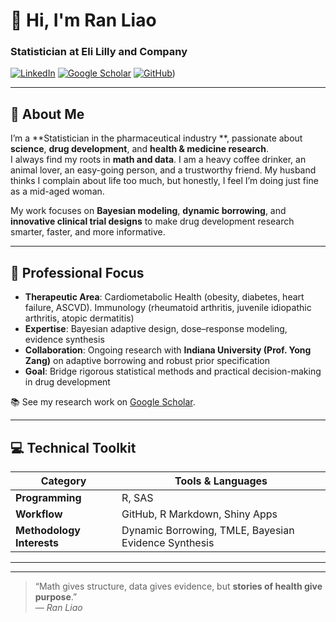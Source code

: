 # 👋 Hi, I'm **Ran Liao**  
### Statistician at Eli Lilly and Company  

[![LinkedIn](https://img.shields.io/badge/LinkedIn-0077B5?logo=linkedin&logoColor=white)](https://www.linkedin.com/in/ran-liao-7b629298/)
[![Google Scholar](https://img.shields.io/badge/Google_Scholar-4285F4?logo=google-scholar&logoColor=white)](https://scholar.google.com/citations?user=0c3orOgAAAAJ&hl=en)
[![GitHub](https://img.shields.io/badge/GitHub-181717?logo=github&logoColor=white)](https://github.com/topran))

---

## 🌱 About Me  
I’m a **Statistician in the pharmaceutical industry **, passionate about **science**, **drug development**, and **health & medicine research**.  
I always find my roots in **math and data**.
I am a heavy coffee drinker, an animal lover, an easy-going person, and a trustworthy friend. My husband thinks I complain about life too much, but honestly, I feel I’m doing just fine as a mid-aged woman. 


My work focuses on **Bayesian modeling**, **dynamic borrowing**, and **innovative clinical trial designs** to make drug development research smarter, faster, and more informative.  

---

## 🔬 Professional Focus  
- **Therapeutic Area**: Cardiometabolic Health (obesity, diabetes, heart failure, ASCVD). Immunology (rheumatoid arthritis, juvenile idiopathic arthritis, atopic dermatitis)
- **Expertise**: Bayesian adaptive design, dose–response modeling, evidence synthesis  
- **Collaboration**: Ongoing research with **Indiana University (Prof. Yong Zang)** on adaptive borrowing and robust prior specification  
- **Goal**: Bridge rigorous statistical methods and practical decision-making in drug development  

📚 See my research work on [Google Scholar](https://scholar.google.com/citations?user=0c3orOgAAAAJ&hl=en).

---

## 💻 Technical Toolkit  
| Category | Tools & Languages |
|-----------|------------------|
| **Programming** | R, SAS |
| **Workflow** | GitHub, R Markdown, Shiny Apps |
| **Methodology Interests** | Dynamic Borrowing, TMLE, Bayesian Evidence Synthesis |

---





---

> “Math gives structure, data gives evidence, but **stories of health give purpose**.”  
> — *Ran Liao*
